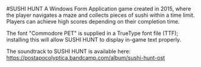 #SUSHI HUNT
A Windows Form Application game created in 2015, where the player navigates a maze and collects pieces of sushi within a time limit. Players can achieve high scores depending on their completion time.

The font "Commodore PET" is supplied in a TrueType font file (TTF); installing this will allow SUSHI HUNT to display in-game text properly.

The soundtrack to SUSHI HUNT is available here: https://postapocolyptica.bandcamp.com/album/sushi-hunt-ost
